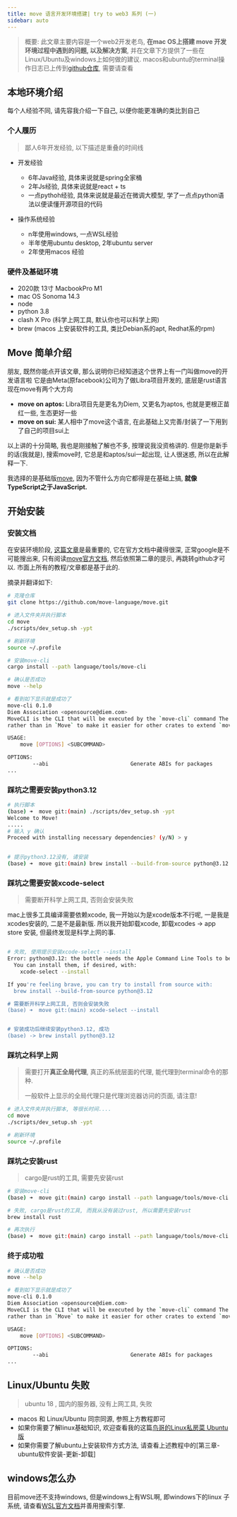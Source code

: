 ```yaml
---
title: move 语言开发环境搭建| try to web3 系列 (一)
sidebar: auto
---
```


>  概要: 
> 此文章主要内容是一个web2开发老鸟, **在mac OS上搭建 move 开发环境过程中遇到的问题, 以及解决方案**, 并在文章下方提供了一些在Linux/Ubuntu及windows上如何做的建议.
> macos和ubuntu的terminal操作日志已上传到[github仓库](https://github.com/lijileiGood/move-study/tree/main/001), 需要请查看

## 本地环境介绍

每个人经验不同, 请先容我介绍一下自己, 以便你能更准确的类比到自己

### 个人履历

> 鄙人6年开发经验, 以下描述是重叠的时间线

- 开发经验
  - 6年Java经验, 具体来说就是spring全家桶
  - 2年Js经验, 具体来说就是react + ts
  - 一点pythoh经验, 具体来说就是最近在微调大模型, 学了一点点python语法以便读懂开源项目的代码

- 操作系统经验
  - n年使用windows, 一点WSL经验
  - 半年使用ubuntu desktop, 2年ubuntu server
  - 2年使用macos 经验

### 硬件及基础环境

-  2020款 13寸 MacbookPro M1
- mac OS Sonoma  14.3
- node
- python 3.8
- clash X Pro (科学上网工具, 默认你也可以科学上网)
- brew (macos 上安装软件的工具, 类比Debian系的apt, Redhat系的rpm)

## Move 简单介绍

朋友, 既然你能点开该文章, 那么说明你已经知道这个世界上有一门叫做move的开发语言啦
它是由Meta(原facebook)公司为了做Libra项目开发的, 底层是rust语言
现在move有两个大方向

- **move on aptos:** Libra项目先是更名为Diem, 又更名为aptos, 也就是更根正苗红一些, 生态更好一些
- **move on sui:** 某人相中了move这个语言, 在此基础上又完善/封装了一下用到了自己的项目sui上

以上讲的十分简略, 我也是刚接触了解也不多, 按理说我没资格讲的.  但是你是新手的话(我就是), 搜索move时, 它总是和aptos/sui一起出现, 让人很迷惑, 所以在此解释一下.

我选择的是基础版[move](https://github.com/move-language/move), 因为不管什么方向它都得是在基础上搞, **就像TypeScript之于JavaScript.**

## 开始安装

### 安装文档

在安装环境阶段, [这篇文章](https://github.com/move-language/move/tree/main/language/documentation/tutorial#Step0)是最重要的, 它在官方文档中藏得很深, 正常google是不可能搜出来, 只有阅读[move官方文档](https://move-language.github.io/move/introduction.html), 然后依照第二章的提示, 再跳转github才可以. 市面上所有的教程/文章都是基于此的.

摘录并翻译如下:

```sh
# 克隆仓库
git clone https://github.com/move-language/move.git

# 进入文件夹并执行脚本
cd move
./scripts/dev_setup.sh -ypt

# 刷新环境
source ~/.profile

# 安装move-cli
cargo install --path language/tools/move-cli

# 确认是否成功
move --help

# 看到如下显示就是成功了
move-cli 0.1.0
Diem Association <opensource@diem.com>
MoveCLI is the CLI that will be executed by the `move-cli` command The `cmd` argument is added here
rather than in `Move` to make it easier for other crates to extend `move-cli`

USAGE:
    move [OPTIONS] <SUBCOMMAND>

OPTIONS:
        --abi                          Generate ABIs for packages
...
```

### 踩坑之需要安装python3.12

```sh
# 执行脚本
(base) ➜  move git:(main) ./scripts/dev_setup.sh -ypt
Welcome to Move!
.....
# 输入 y 确认
Proceed with installing necessary dependencies? (y/N) > y
                    

# 提示python3.12没有, 请安装
(base) ➜  move git:(main) brew install --build-from-source python@3.12
```

### 踩坑之需要安装xcode-select

> 需要断开科学上网工具, 否则会安装失败

mac上很多工具编译需要依赖xcode, 我一开始以为是xcode版本不行呢, 一是我是xcodes安装的, 二是不是最新版.
所以我开始卸载xcode, 卸载xcodes -> app store 安装, 但最终发现是科学上网的事.

```sh

# 失败, 使用提示安装xcode-select --install
Error: python@3.12: the bottle needs the Apple Command Line Tools to be installed.
  You can install them, if desired, with:
    xcode-select --install

If you're feeling brave, you can try to install from source with:
  brew install --build-from-source python@3.12

# 需要断开科学上网工具, 否则会安装失败
(base) ➜  move git:(main) xcode-select --install


# 安装成功后继续安装python3.12, 成功
(base) -> brew install python@3.12
```

### 踩坑之科学上网

> 需要打开**真正全局代理**, 真正的系统层面的代理, 能代理到terminal命令的那种.
>
> 一般软件上显示的全局代理只是代理浏览器访问的页面, 请注意!

```sh
# 进入文件夹并执行脚本, 等很长时间....
cd move
./scripts/dev_setup.sh -ypt

# 刷新环境
source ~/.profile
```



### 踩坑之安装rust

> cargo是rust的工具, 需要先安装rust

```sh
# 安装move-cli
(base) ➜  move git:(main) cargo install --path language/tools/move-cli 

# 失败, cargo是rust的工具, 而我从没有装过rust, 所以需要先安装rust
brew install rust

# 再次执行
(base) ➜  move git:(main) cargo install --path language/tools/move-cli 
```



### 终于成功啦

```sh
# 确认是否成功
move --help

# 看到如下显示就是成功了
move-cli 0.1.0
Diem Association <opensource@diem.com>
MoveCLI is the CLI that will be executed by the `move-cli` command The `cmd` argument is added here
rather than in `Move` to make it easier for other crates to extend `move-cli`

USAGE:
    move [OPTIONS] <SUBCOMMAND>

OPTIONS:
        --abi                          Generate ABIs for packages
...
```



## Linux/Ubuntu 失败

> ubuntu 18 , 国内的服务器, 没有上网工具, 失败

- macos 和 Linux/Ubuntu 同宗同源, 参照上方教程即可
- 如果你需要了解linux基础知识, 欢迎查看我的这篇[鸟哥的Linux私房菜 Ubuntu版](https://lijilei.com/linux/bird-linux.html)
- 如果你需要了解ubuntu上安装软件方式方法, 请查看上述教程中的[第三章-ubuntu软件安装-更新-卸载]



## windows怎么办

目前move还不支持windows, 但是windows上有WSL啊, 即windows下的linux 子系统,  请查看[WSL官方文档](https://learn.microsoft.com/zh-cn/windows/wsl/)并善用搜索引擎.
